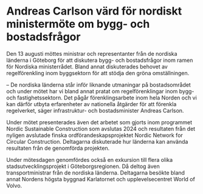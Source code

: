 # Andreas Carlson värd för nordiskt ministermöte om bygg- och bostadsfrågor

Den 13 augusti möttes ministrar och representanter från de nordiska länderna i Göteborg för att diskutera bygg\- och bostadsfrågor inom ramen för Nordiska ministerrådet. Bland annat diskuterades behovet av regelförenkling inom byggsektorn för att stödja den gröna omställningen.


– De nordiska länderna står inför liknande utmaningar på bostadsområdet och under mötet har vi bland annat pratat om regelförenklingar inom bygg\- och fastighetssektorn. Det pågår förenklingsarbete inom hela Norden och vi kan därför utbyta erfarenheter av nationella åtgärder för att förenkla regelverket, säger infrastruktur\- och bostadsminister Andreas Carlson.

Under mötet presenterades även det arbetet som gjorts inom programmet Nordic Sustainable Construction som avslutas 2024 och resultaten från det nyligen avslutade finska ordförandeskapsprojektet Nordic Network for Circular Construction. Deltagarna diskuterade hur länderna kan använda resultaten från de genomförda projekten.

Under mötesdagen genomfördes också en exkursion till flera olika stadsutvecklingsprojekt i Göteborgsregionen. Då deltog även transportministrar från de nordiska länderna. Deltagarna besökte bland annat Nordens högsta byggnad Karlatornet och upplevelsecentret World of Volvo.
